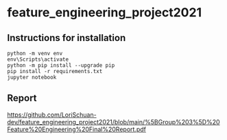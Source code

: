 # feature_engineering_project2021

## Instructions for installation
```
python -m venv env
env\Scripts\activate
python -m pip install --upgrade pip
pip install -r requirements.txt
jupyter notebook
```

## Report
https://github.com/LoriSchuan-dev/feature_engineering_project2021/blob/main/%5BGroup%203%5D%20Feature%20Engineering%20Final%20Report.pdf
